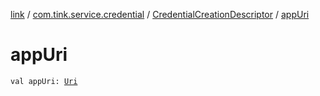 [link](../../index.md) / [com.tink.service.credential](../index.md) / [CredentialCreationDescriptor](index.md) / [appUri](./app-uri.md)

# appUri

`val appUri: `[`Uri`](https://developer.android.com/reference/android/net/Uri.html)